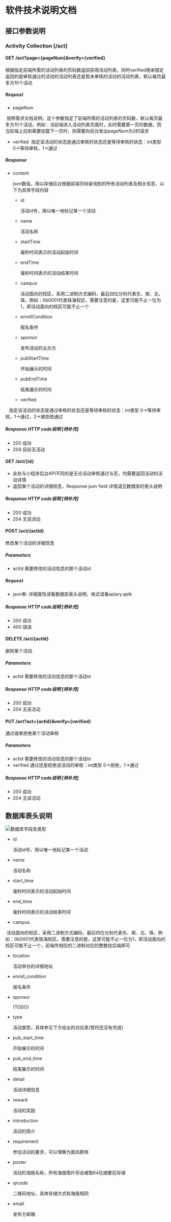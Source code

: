 # 软件技术说明文档

## 接口参数说明

### Activity Collection [/act]

#### GET /act?page={pageNum}&verify={verified}

根据指定前端所需的活动列表的页码数返回获得活动列表，同时verified用来限定返回的是审核通过的活动的活动列表还是暂未审核的活动的活动列表，默认每页最多为10个活动

##### Request

- pageNum

  按照需求文档说明，这个参数指定了前端所需的活动列表的页码数，默认每页最多为10个活动，例如：当前端进入活动列表页面时，此时需要第一页的数据，而当前端上拉到需要加载下一页时，则需要向后台发出pageNum为2的请求
  
- verified
  指定该活动的状态是通过审核的状态还是等待审核的状态：int类型 0->等待审核，1->通过

##### Response

- content

  json数组，用以存储后台根据前端页码查询到的所有活动列表及相关信息，以下为具体字段内容

  - id

    活动id号，用以唯一地标记某一个活动

  - name

    活动名称

  - startTime

    毫秒时间表示的活动起始时间

  - endTime

    毫秒时间表示的活动结束时间

  - campus

    活动面向的校区，采用二进制方式编码，最后四位分别代表东、南、北、珠，例如：0b0001代表珠海校区。需要注意的是，这里可能不止一位为1，即活动面向的校区可能不止一个

  - enrollCondition

    报名条件

  - sponsor

    发布活动的主办方

  - pubStartTime

    开始展示的时间

  - pubEndTime

    结束展示的时间
    
  - verified
    
    指定该活动的状态是通过审核的状态还是等待审核的状态：int类型 0->等待审核，1->通过，2->被拒绝通过

##### Response HTTP code说明 [待补充]
- 200 成功
- 204 目前无活动

#### GET /act/{id}
- 此处与小程序后台API不同的是无论活动审核通过与否，均需要返回活动的活动详情
- 返回某个活动的详细信息，Response json field 详情请见数据库的表头说明

##### Response HTTP code说明 [待补充]
- 200 成功
- 204 无该活动

#### POST /act/{actId}
修改某个活动的详细信息

##### Parameters
- actId 需要修改的活动信息的那个活动id

##### Request
- json串: 详细属性请看数据库表头说明，格式请看apiary.apib

##### Response HTTP code说明 [待补充]
- 200 成功
- 400 错误

#### DELETE /act/{actId}
删除某个活动

##### Parameters
- actId 需要修改的活动信息的那个活动id

##### Response HTTP code说明 [待补充]
- 200 成功
- 204 无该活动

#### PUT /act?act={actId}&verify={verified}
通过或者拒绝某个活动审核

##### Parameters
- actId 需要修改的活动信息的那个活动id
- verified 通过还是拒绝该活动的审核：int类型 0->拒绝，1->通过

##### Response HTTP code说明 [待补充]
- 200 成功
- 204 无该活动

## 数据库表头说明

![数据库字段及类型](../picture/01_db_design.png)

- id

  活动id号，用以唯一地标记某一个活动

- name

  活动名称

- start_time

  毫秒时间表示的活动起始时间

- end_time

  毫秒时间表示的活动结束时间

- campus

  活动面向的校区，采用二进制方式编码，最后四位分别代表东、南、北、珠，例如：0b0001代表珠海校区。需要注意的是，这里可能不止一位为1，即活动面向的校区可能不止一个，前端传相应的二进制对应的整数给后端即可

- location

  活动举办的详细地址

- enroll_condition

  报名条件

- sponsor

  (TODO)

- type

  活动类型，具体参见下方给出的对应表(暂时还没有完成)

- pub_start_time

  开始展示的时间

- pub_end_time

  结束展示的时间

- detail

  活动详细信息

- reward

  活动的奖励

- introduction

  活动的简介

- requirement

  参加活动的要求，可以理解为面向群体

- poster

  活动的海报名称，所有海报图片将会被取64位摘要后存储

- qrcode

  二维码地址，具体存储方式和海报相同

- email

  发布方邮箱
